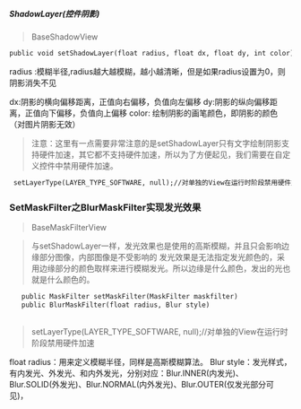 

##### ShadowLayer(控件阴影)

> BaseShadowView

```markdown
public void setShadowLayer(float radius, float dx, float dy, int color);

```
radius :模糊半径,radius越大越模糊，越小越清晰，但是如果radius设置为0，则阴影消失不见

dx:阴影的横向偏移距离，正值向右偏移，负值向左偏移
dy:阴影的纵向偏移距离，正值向下偏移，负值向上偏移
color: 绘制阴影的画笔颜色，即阴影的颜色（对图片阴影无效）

> 注意：这里有一点需要非常注意的是setShadowLayer只有文字绘制阴影支持硬件加速，其它都不支持硬件加速，所以为了方便起见，我们需要在自定义控件中禁用硬件加速。
```markdown
 setLayerType(LAYER_TYPE_SOFTWARE, null);//对单独的View在运行时阶段禁用硬件加速
```

### SetMaskFilter之BlurMaskFilter实现发光效果 

> BaseMaskFilterView

> 与setShadowLayer一样，发光效果也是使用的高斯模糊，并且只会影响边缘部分图像，内部图像是不受影响的
  发光效果是无法指定发光颜色的，采用边缘部分的颜色取样来进行模糊发光。所以边缘是什么颜色，发出的光也就是什么颜色的。
  
  ```markdown
     public MaskFilter setMaskFilter(MaskFilter maskfilter) 
     public BlurMaskFilter(float radius, Blur style) 
       
```
> setLayerType(LAYER_TYPE_SOFTWARE, null);//对单独的View在运行时阶段禁用硬件加速

float radius：用来定义模糊半径，同样是高斯模糊算法。
Blur style：发光样式，有内发光、外发光、和内外发光，分别对应：Blur.INNER(内发光)、Blur.SOLID(外发光)、Blur.NORMAL(内外发光)、Blur.OUTER(仅发光部分可见)，